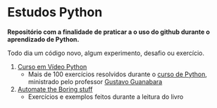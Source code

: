 # Estudos Python

**Repositório com a finalidade de praticar a o uso do github durante o aprendizado de Python.**

Todo dia um código novo, algum experimento, desafio ou exercício. 

1. [Curso em Vídeo Python](https://github.com/thiago-muniz/Estudos_Python/tree/master/Exerc%C3%ADcios%20python%20cev)
      * Mais de 100 exercícios resolvidos durante o [curso de Python](https://www.youtube.com/playlist?list=PLHz_AreHm4dlKP6QQCekuIPky1CiwmdI6), ministrado pelo professor [Gustavo Guanabara](https://github.com/gustavoguanabara)
1. [Automate the Boring stuff](https://github.com/thiago-muniz/Estudos_Python/tree/master/Automate%20the%20boring%20stuff/Fun%C3%A7%C3%B5es)
      * Exercícios e exemplos feitos durante a leitura do livro 
